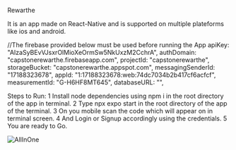 Rewarthe 

It is an app made on React-Native and is supported on multiple plateforms like ios and android.

//The firebase provided below must be used before running the App
apiKey: "AIzaSyBEvVJsxrOlMioXeOrmSw5NkUxzM2CchrA",
  authDomain: "capstonerewarthe.firebaseapp.com",
  projectId: "capstonerewarthe",
  storageBucket: "capstonerewarthe.appspot.com",
  messagingSenderId: "17188323678",
  appId: "1:17188323678:web:74dc7034b2b417cf6acfcf",
  measurementId: "G-H6HF8MT645",
  databaseURL: "",

  Steps to Run:
  1  Install node dependencies using npm i in the root directory of the app in terminal.
  2  Type npx expo start in the root directory of the app of the terminal.
  3  On you mobile scan the code which will appear on in terminal screen.
  4  And Login or Signup accordingly using the credentials.
  5  You are ready to Go.

![AllInOne](https://github.com/jayp0234/rewarthe-app-reactnative/assets/77848783/db329f82-eef5-4957-ac72-24c5fbe5856d)
